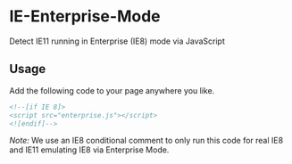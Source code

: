 IE-Enterprise-Mode
==================

Detect IE11 running in Enterprise (IE8) mode via JavaScript

## Usage

Add the following code to your page anywhere you like.

```html
<!--[if IE 8]>
<script src="enterprise.js"></script>
<![endif]-->
```

*Note:* We use an IE8 conditional comment to only run this code for real IE8 and IE11 emulating IE8 via Enterprise Mode.
